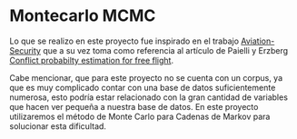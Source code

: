 # Montecarlo MCMC

Lo que se realizo en este proyecto fue inspirado en el trabajo [Aviation-Security](https://github.com/Iliasx18/Aviation-Security) que a su vez toma como referencia al artículo de Paielli y Erzberg [Conflict probabilty estimation for free flight](https://arc.aiaa.org/doi/10.2514/2.4081).

Cabe mencionar, que para este proyecto no se cuenta con un corpus, ya que es muy complicado contar con una base de datos suficientemente numerosa, esto podría estar relacionado con la gran cantidad de variables que hacen ver pequeña a nuestra base de datos. En este proyecto utilizaremos el método de Monte Carlo para Cadenas de Markov para solucionar esta dificultad.

